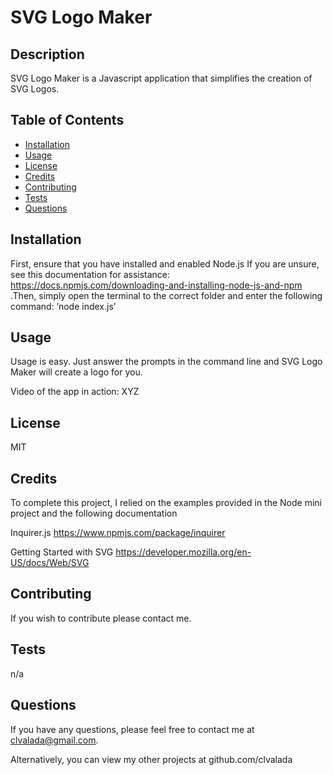 
# SVG Logo Maker

## Description

SVG Logo Maker is a Javascript application that simplifies the creation of SVG Logos. 

## Table of Contents

- [Installation](#installation)
- [Usage](#usage)
- [License](#license)
- [Credits](#credits)
- [Contributing](#contributing)
- [Tests](#tests)
- [Questions](#questions)

## Installation

First, ensure that you have installed and enabled Node.js If you are unsure, see this documentation for assistance: https://docs.npmjs.com/downloading-and-installing-node-js-and-npm .Then, simply open the terminal to the correct folder and enter the following command: ’node index.js’ 

## Usage

Usage is easy. Just answer the prompts in the command line and SVG Logo Maker will create a logo for you.

Video of the app in action: XYZ

## License

MIT

## Credits

To complete this project, I relied on the examples provided in the Node mini project and the following documentation 

Inquirer.js https://www.npmjs.com/package/inquirer

Getting Started with SVG https://developer.mozilla.org/en-US/docs/Web/SVG

## Contributing

If you wish to contribute please contact me. 

## Tests

n/a

## Questions

If you have any questions, please feel free to contact me at clvalada@gmail.com. 

Alternatively, you can view my other projects at github.com/clvalada

        
